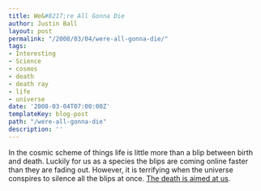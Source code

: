 ```yaml
---
title: We&#8217;re All Gonna Die
author: Justin Ball
layout: post
permalink: "/2008/03/04/were-all-gonna-die/"
tags:
- Interesting
- Science
- cosmos
- death
- death ray
- life
- universe
date: '2008-03-04T07:00:00Z'
templateKey: blog-post
path: "/were-all-gonna-die"
description: ''
---
```


In the cosmic scheme of things life is little more than a blip between birth and death. Luckily for us as a species the blips are coming online faster than they are fading out. However, it is terrifying when the universe conspires to silence all the blips at once. [The death is aimed at us][1].

 [1]: http://www.dailygalaxy.com/my_weblog/2008/03/real-death-star.html
